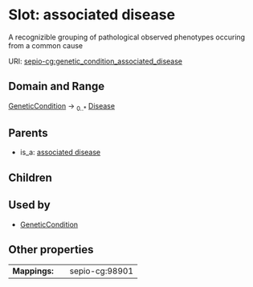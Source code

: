 
# Slot: associated disease


A recognizible grouping of pathological observed phenotypes occuring from a common cause

URI: [sepio-cg:genetic_condition_associated_disease](http://purl.obolibrary.org/obo/SEPIOCG_genetic_condition_associated_disease)


## Domain and Range

[GeneticCondition](GeneticCondition.md) &#8594;  <sub>0..\*</sub> [Disease](Disease.md)

## Parents

 *  is_a: [associated disease](associated_disease.md)

## Children


## Used by

 * [GeneticCondition](GeneticCondition.md)

## Other properties

|  |  |  |
| --- | --- | --- |
| **Mappings:** | | sepio-cg:98901 |

